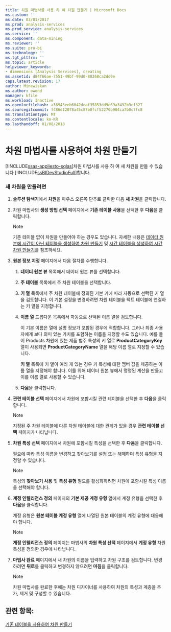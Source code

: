 ```yaml
---
title: 차원 마법사를 사용 하 여 차원 만들기 | Microsoft Docs
ms.custom: ''
ms.date: 03/01/2017
ms.prod: analysis-services
ms.prod_service: analysis-services
ms.service: ''
ms.component: data-mining
ms.reviewer: ''
ms.suite: pro-bi
ms.technology: ''
ms.tgt_pltfrm: ''
ms.topic: article
helpviewer_keywords:
- dimensions [Analysis Services], creating
ms.assetid: d84f66ae-7551-49bf-99d0-88368ca2dd0e
caps.latest.revision: 17
author: Minewiskan
ms.author: owend
manager: kfile
ms.workload: Inactive
ms.openlocfilehash: a36943eeb6042deaf35853dd9e69a3492b9cf327
ms.sourcegitcommit: f486d12078a45c87b0fcf52270b904ca7b0c7fc8
ms.translationtype: MT
ms.contentlocale: ko-KR
ms.lasthandoff: 01/08/2018
---
```

# <a name="create-a-dimension-using-the-dimension-wizard"></a>차원 마법사를 사용하여 차원 만들기
[!INCLUDE[ssas-appliesto-sqlas](../../includes/ssas-appliesto-sqlas.md)]차원 마법사를 사용 하 여 새 차원을 만들 수 있습니다 [!INCLUDE[ssBIDevStudioFull](../../includes/ssbidevstudiofull-md.md)]합니다.  
  
### <a name="to-create-a-new-dimension"></a>새 차원을 만들려면  
  
1.  **솔루션 탐색기**에서 **차원**을 마우스 오른쪽 단추로 클릭한 다음 **새 차원**을 클릭합니다.  
  
2.  차원 마법사의 **생성 방법 선택** 페이지에서 **기존 테이블 사용**을 선택한 후 **다음**을 클릭합니다.  
  
    > [!NOTE]  
    >  기존 테이블 없이 차원을 만들어야 하는 경우도 있습니다. 자세한 내용은 [데이터 원본에 시간이 아닌 테이블을 생성하여 차원 만들기](../../analysis-services/multidimensional-models/create-a-dimension-by-generating-a-non-time-table-in-the-data-source.md) 및 [시간 테이블을 생성하여 시간 차원 만들기](../../analysis-services/multidimensional-models/create-a-time-dimension-by-generating-a-time-table.md)를 참조하세요.  
  
3.  **원본 정보 지정** 페이지에서 다음 절차를 수행합니다.  
  
    1.  **데이터 원본 뷰** 목록에서 데이터 원본 뷰를 선택합니다.  
  
    2.  **주 테이블** 목록에서 주 차원 테이블을 선택합니다.  
  
    3.  **키 열** 목록에서 주 차원 테이블에 정의된 기본 키에 따라 자동으로 선택된 키 열을 검토합니다. 이 기본 설정을 변경하려면 차원 테이블을 팩트 테이블에 연결하는 키 열을 지정합니다.  
  
    4.  **이름 열** 드롭다운 목록에서 자동으로 선택된 이름 열을 검토합니다.  
  
         이 기본 이름은 열에 설명 정보가 포함된 경우에 적합합니다. 그러나 최종 사용자에게 보다 의미 있는 가치를 포함하는 이름을 지정할 수도 있습니다. 예를 들어 Products 차원에 있는 제품 범주 특성의 키 열로 **ProductCategoryKey** 열이 사용되면 **ProductCategoryName** 열을 해당 이름 열로 지정할 수 있습니다.  
  
         **키 열** 목록에 키 열이 여러 개 있는 경우 키 특성에 대한 멤버 값을 제공하는 이름 열을 지정해야 합니다. 이를 위해 데이터 원본 뷰에서 명명된 계산을 만들고 이를 이름 열로 사용할 수 있습니다.  
  
    5.  **다음**을 클릭합니다.  
  
4.  **관련 테이블 선택** 페이지에서 차원에 포함시킬 관련 테이블을 선택한 후 **다음**을 클릭합니다.  
  
    > [!NOTE]  
    >  지정된 주 차원 테이블에 다른 차원 테이블에 대한 관계가 있을 경우 **관련 테이블 선택** 페이지가 나타납니다.  
  
5.  **차원 특성 선택** 페이지에서 차원에 포함시킬 특성을 선택한 후 **다음**을 클릭합니다.  
  
     필요에 따라 특성 이름을 변경하고 찾아보기를 설정 또는 해제하며 특성 유형을 지정할 수 있습니다.  
  
    > [!NOTE]  
    >  특성의 **찾아보기 사용** 및 **특성 유형** 필드를 활성화하려면 차원에 포함시킬 특성 이름을 선택해야 합니다.  
  
6.  **계정 인텔리전스 정의** 페이지의 **기본 제공 계정 유형** 열에서 계정 유형을 선택한 후 **다음**을 클릭합니다.  
  
     계정 유형은 **원본 테이블 계정 유형** 열에 나열된 원본 테이블의 계정 유형에 대응해야 합니다.  
  
    > [!NOTE]  
    >  **계정 인텔리전스 정의** 페이지는 마법사의 **차원 특성 선택** 페이지에서 **계정 유형** 차원 특성을 정의한 경우에 나타납니다.  
  
7.  **마법사 완료** 페이지에서 새 차원의 이름을 입력하고 차원 구조를 검토합니다. 변경하려면 **뒤로**를 클릭하고 변경하지 않으려면 **마침**을 클릭합니다.  
  
    > [!NOTE]  
    >  차원 마법사를 완료한 후에는 차원 디자이너를 사용하여 차원의 특성과 계층을 추가, 제거 및 구성할 수 있습니다.  
  
## <a name="see-also"></a>관련 항목:  
 [기존 테이블을 사용하여 차원 만들기](../../analysis-services/multidimensional-models/create-a-dimension-by-using-an-existing-table.md)  
  
  
